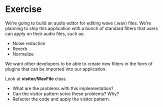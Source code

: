 # Exercise

We’re going to build an audio editor for editing wave (.wav) files. We’re planning to ship this application with a bunch of standard filters that users can apply on their audio files, such as:
- Noise reduction
- Reverb
- Normalize

We want other developers to be able to create new filters in the form of plugins that can be imported into our application.

Look at **visitor/WavFile** class.

- What are the problems with this implementation?
- Can the visitor pattern solve these problems? Why?
- Refactor the code and apply the visitor pattern.